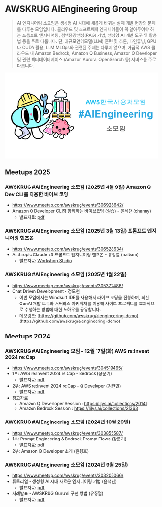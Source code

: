 # AWSKRUG AIEngineering Group

> AI 엔지니어링 소모임은 생성형 AI 시대에 새롭게 바뀌는 실제 개발 현장의 문제를 다루는 모임입니다. 클라우드 및 소프트웨어 엔지니어들이 꼭 알아두어야 하는 프롬프트 엔지니어링, 검색증강생성(RAG) 기법, 생성형 AI 개발 도구 및 활용법 등을 주로 다룹니다. 단, 대규모언어모델(LLM) 훈련 및 추론, 파인튜닝, GPU나 CUDA 활용, LLM MLOps와 관련된 주제는 다루지 않으며, 가급적 AWS 클라우드 내 Amazon Bedrock, Amazon Q Business, Amazon Q Developer 및 관련 벡터데이터베이스 (Amazon Aurora, OpenSearch 등) 서비스를 주로 다룹니다.

![Alt text](./logos/awskrug-aigngineering-2024.png "AWSKRUG AIEngineering Group")

## Meetups 2025

### AWSKRUG #AIEngineering 소모임 (2025년 4월 9일) Amazon Q Dev CLI를 이용한 바이브 코딩
* https://www.meetup.com/awskrug/events/306928642/
* Amazon Q Developer CLI와 함께하는 바이브코딩 (실습) - 윤석찬 (channy)
  * 발표자료: [pdf](./docs/202504-VibeCoding-Q-CLI.pdf)

### AWSKRUG #AIEngineering 소모임 (2025년 3월 13일) 프롬프트 엔지니어링 핸즈온
* https://www.meetup.com/awskrug/events/306528634/
* Anthropic Claude v3 프롬프트 엔지니어링 핸즈온 - 유정열 (nalbam)
  * 발표자료: [Workshop Studio](https://catalog.workshops.aws/prompt-eng-claude3/ko-KR)

### AWSKRUG #AIEngineering 소모임 (2025년 1월 22일)
* https://www.meetup.com/awskrug/events/305372486/
* Chat Driven Development - 정도현
  * 이번 모임에서는 Windsurf IDE를 사용해서 라이브 코딩을 진행하며, 최신 GenAI 개발 도구와 서버리스 아키텍처를 이용해 사이드 프로젝트를 효과적으로 수행하는 방법에 대한 노하우를 공유합니다.
  * 데모링크: [https://github.com/awskrug/aiengineering-demo](https://github.com/awskrug/aiengineering-demo)

## Meetups 2024

### AWSKRUG #AIEngineering 모임 - 12월 17일(화) AWS re:Invent 2024 re:Cap
* https://www.meetup.com/awskrug/events/304519465/
* 1부: AWS re:Invent 2024 re:Cap - Bedrock (장문기)
  * 발표자료: [pdf](https://drive.google.com/file/d/1WuoOpuiM34URwqkYNIkZhqsqNyL4jSrv/view?usp=sharing)
* 2부: AWS re:Invent 2024 re:Cap - Q Developer (김현민)
  * 발표자료: [pdf](https://drive.google.com/file/d/1VtwIJ4AfrTYG2yUe0WGdWlyK-wRsM8UC/view?usp=sharing)
* 참고자료
  * Amazon Q Deverloper Session : <https://lilys.ai/collections/20141>
  * Amazon Bedrock Session : <https://lilys.ai/collections/21363>

### AWSKRUG #AIEngineering 소모임 (2024년 10월 29일)
* https://www.meetup.com/awskrug/events/303855587/
* 1부: Prompt Engineering & Bedrock Prompt Flows (장문기)
  * 발표자료: [pdf](./docs/241029-Prompt-Engineering-and-Bedrock-Prompt-Flows.pdf)
* 2부: Amazon Q Developer 소개 (윤평호)

### AWSKRUG #AIEngineering 소모임 (2024년 9월 25일)
* https://www.meetup.com/awskrug/events/303205066/
* 튜토리얼 - 생성형 AI 시대 새로운 엔지니어링 기법 (윤석찬)
  * 발표자료: [pdf](./docs/240925-AI-Engineering.pdf)
* 사례발표 - AWSKRUG Gurumi 구현 방법 (유정열)
  * 발표자료: [pdf](./docs/240925-Gurumi-Bot-with-RAG.pdf)

